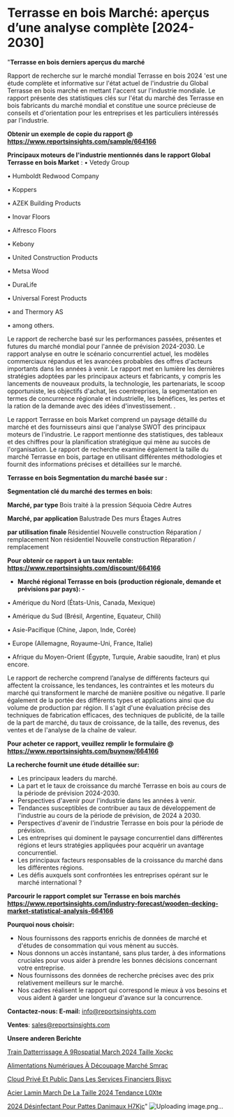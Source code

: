 # Terrasse en bois Marché: aperçus d’une analyse complète [2024-2030]

"<strong>Terrasse en bois derniers aperçus du marché</strong>

Rapport de recherche sur le marché mondial Terrasse en bois 2024 'est une étude complète et informative sur l'état actuel de l'industrie du Global Terrasse en bois marché en mettant l'accent sur l'industrie mondiale. Le rapport présente des statistiques clés sur l'état du marché des Terrasse en bois fabricants du marché mondial et constitue une source précieuse de conseils et d'orientation pour les entreprises et les particuliers intéressés par l'industrie.

<strong>Obtenir un exemple de copie du rapport @ <a href=https://www.reportsinsights.com/sample/664166>https://www.reportsinsights.com/sample/664166</a></strong>

<strong>Principaux moteurs de l'industrie mentionnés dans le rapport Global Terrasse en bois Market</strong> :
• Vetedy Group

• Humboldt Redwood Company

• Koppers

• AZEK Building Products

• Inovar Floors

• Alfresco Floors

• Kebony

• United Construction Products

• Metsa Wood

• DuraLife

• Universal Forest Products

• and Thermory AS

• among others.

Le rapport de recherche basé sur les performances passées, présentes et futures du marché mondial pour l'année de prévision 2024-2030. Le rapport analyse en outre le scénario concurrentiel actuel, les modèles commerciaux répandus et les avancées probables des offres d'acteurs importants dans les années à venir. Le rapport met en lumière les dernières stratégies adoptées par les principaux acteurs et fabricants, y compris les lancements de nouveaux produits, la technologie, les partenariats, le scoop opportuniste, les objectifs d'achat, les coentreprises, la segmentation en termes de concurrence régionale et industrielle, les bénéfices, les pertes et la ration de la demande avec des idées d'investissement. .

Le rapport Terrasse en bois Market comprend un paysage détaillé du marché et des fournisseurs ainsi que l'analyse SWOT des principaux moteurs de l'industrie. Le rapport mentionne des statistiques, des tableaux et des chiffres pour la planification stratégique qui mène au succès de l'organisation. Le rapport de recherche examine également la taille du marché Terrasse en bois, partage en utilisant différentes méthodologies et fournit des informations précises et détaillées sur le marché.

<strong>Terrasse en bois Segmentation du marché basée sur :</strong>

<strong> Segmentation clé du marché des termes en bois: </strong>

<strong> Marché, par type </strong>
Bois traité à la pression
Séquoia
Cèdre
Autres

<strong> Marché, par application </strong>
Balustrade
Des murs
Étages
Autres

<strong> par utilisation finale </strong>
Résidentiel
Nouvelle construction
Réparation / remplacement
Non résidentiel
Nouvelle construction
Réparation / remplacement

<strong>Pour obtenir ce rapport à un taux rentable: <a href=https://www.reportsinsights.com/discount/664166>https://www.reportsinsights.com/discount/664166</a></strong>
<ul>
  <li><strong>Marché régional Terrasse en bois (production régionale, demande et prévisions par pays): -</strong></li>
</ul>
• Amérique du Nord (États-Unis, Canada, Mexique)

• Amérique du Sud (Brésil, Argentine, Equateur, Chili)

• Asie-Pacifique (Chine, Japon, Inde, Corée)

• Europe (Allemagne, Royaume-Uni, France, Italie)

• Afrique du Moyen-Orient (Égypte, Turquie, Arabie saoudite, Iran) et plus encore.

Le rapport de recherche comprend l’analyse de différents facteurs qui affectent la croissance, les tendances, les contraintes et les moteurs du marché qui transforment le marché de manière positive ou négative. Il parle également de la portée des différents types et applications ainsi que du volume de production par région. Il s'agit d'une évaluation précise des techniques de fabrication efficaces, des techniques de publicité, de la taille de la part de marché, du taux de croissance, de la taille, des revenus, des ventes et de l'analyse de la chaîne de valeur.

<strong>Pour acheter ce rapport, veuillez remplir le formulaire @   <a href=https://www.reportsinsights.com/buynow/664166>https://www.reportsinsights.com/buynow/664166</a></strong>

<strong>La recherche fournit une étude détaillée sur:</strong>
<ul>
  <li>Les principaux leaders du marché.</li>
  <li>La part et le taux de croissance du marché Terrasse en bois au cours de la période de prévision 2024-2030.</li>
  <li>Perspectives d'avenir pour l'industrie dans les années à venir.</li>
  <li>Tendances susceptibles de contribuer au taux de développement de l'industrie au cours de la période de prévision, de 2024 à 2030.</li>
  <li>Perspectives d'avenir de l'industrie Terrasse en bois pour la période de prévision.</li>
  <li>Les entreprises qui dominent le paysage concurrentiel dans différentes régions et leurs stratégies appliquées pour acquérir un avantage concurrentiel.</li>
  <li>Les principaux facteurs responsables de la croissance du marché dans les différentes régions.</li>
  <li>Les défis auxquels sont confrontées les entreprises opérant sur le marché international ?</li>
</ul>

<strong>Parcourir le rapport complet sur Terrasse en bois marchés <a href=https://www.reportsinsights.com/industry-forecast/wooden-decking-market-statistical-analysis-664166>https://www.reportsinsights.com/industry-forecast/wooden-decking-market-statistical-analysis-664166</a></strong>

<strong>Pourquoi nous choisir:</strong>
<ul>
  <li>Nous fournissons des rapports enrichis de données de marché et d'études de consommation qui vous mènent au succès.</li>
  <li>Nous donnons un accès instantané, sans plus tarder, à des informations cruciales pour vous aider à prendre les bonnes décisions concernant votre entreprise.</li>
  <li>Nous fournissons des données de recherche précises avec des prix relativement meilleurs sur le marché.</li>
  <li>Nos cadres réalisent le rapport qui correspond le mieux à vos besoins et vous aident à garder une longueur d'avance sur la concurrence.</li>
</ul>
<strong>Contactez-nous:
</strong><strong>E-mail:</strong> <a href=mailto:info@reportsinsights.com>info@reportsinsights.com</a>

<strong>Ventes</strong>: <a href=mailto:sales@reportsinsights.com>sales@reportsinsights.com</a>

<strong>Unsere anderen Berichte</strong>

<a href=https://www.linkedin.com/pulse/train-datterrissage-a%C3%A9rospatial-march%C3%A9-2024-taille-xockc/>Train Datterrissage A 9Rospatial March 2024 Taille Xockc</a>

<a href=https://www.linkedin.com/pulse/alimentations-numériques-à-découpage-marché-smrac/>Alimentations Numériques À Découpage Marché Smrac</a>

<a href=https://www.linkedin.com/pulse/cloud-privé-et-public-dans-les-services-financiers-bjsvc/>Cloud Privé Et Public Dans Les Services Financiers Bjsvc</a>

<a href=https://www.linkedin.com/pulse/acier-lamin%C3%A9-march%C3%A9-de-la-taille-2024-tendance-l0xte/>Acier Lamin March De La Taille 2024 Tendance L0Xte</a>

<a href=https://www.linkedin.com/pulse/2024-désinfectant-pour-pattes-danimaux-h7kjc/>2024 Désinfectant Pour Pattes Danimaux H7Kjc</a>"
![Uploading image.png…]()
